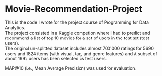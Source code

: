 # Movie-Recommendation-Project

This is the code I wrote for the project course of Programming for Data Analytics.  
The project consisted in a Kaggle competion where I had to predict and recommend a list of top 10 movies for a set of users in the test set (test users).  
The original un-splitted dataset includes almost 700'000 ratings for 5690 users and 1824 items (with visual, tag, and genre features) and A subset of about 1992 users has been selected as test users.  

MAP@10 (i.e., Mean Average Precision) was used for evaluation.
